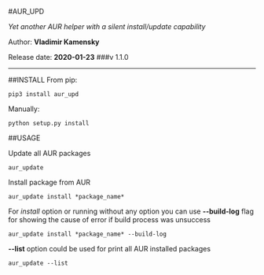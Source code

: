 #AUR_UPD

*Yet another AUR helper with a silent install/update capability*

Author: **Vladimir Kamensky**

Release date: **2020-01-23**
###v 1.1.0

***
##INSTALL
From pip:

	pip3 install aur_upd
	
Manually:

	python setup.py install
	
##USAGE

Update all AUR packages

	aur_update
	
Install package from AUR

	aur_update install *package_name*
	
For *install* option or running without any option you can use **--build-log** flag for showing the cause of error if build process was unsuccess

	aur_update install *package_name* --build-log

**--list** option could be used for print all AUR installed packages

	aur_update --list